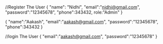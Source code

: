 //Register The User
{
    "name": "Nidhi",
    "email":"nidhi@gmail.com",
    "password":"12345678",
    "phone":343432,
    role:"Admin"
}

{
    "name":"Aakash",
    "email":"aakash@gmail.com",
    "password":"12345678",
    "phone":343432
}

//login The User
{
    "email":"aakash@gmail.com",
    "password":"12345678"
}